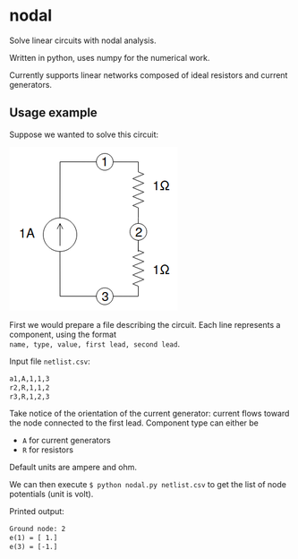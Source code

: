 # nodal
Solve linear circuits with nodal analysis.

Written in python, uses numpy for the numerical work.

Currently supports linear networks composed of ideal resistors and current generators.

## Usage example
Suppose we wanted to solve this circuit:

![Circuit diagram](doc/circuit-diagram.png)

First we would prepare a file describing the circuit. Each line represents a component, using the format    
`name, type, value, first lead, second lead`.

Input file `netlist.csv`:
```
a1,A,1,1,3
r2,R,1,1,2
r3,R,1,2,3
```

Take notice of the orientation of the current generator: current flows toward the node connected to the first lead. Component type can either be
* `A` for current generators
* `R` for resistors

Default units are ampere and ohm.

We can then execute `$ python nodal.py netlist.csv` to get the list of node potentials (unit is volt).

Printed output:
```
Ground node: 2
e(1) = [ 1.]
e(3) = [-1.]
```


